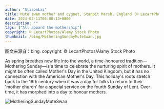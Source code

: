 ```yaml
---
author: "AlisonLai"
title: Mute swan mother and cygnet, Stanpit Marsh, England (© LecartPhotos/Alamy Stock Photo)
date: 2024-03-11T06:00:13+0800
description: ""
tags: ["All aboard the mothership"]
copyright: © LecartPhotos/Alamy Stock Photo
thumbnail: /bing/MotheringSundayMuteSwan.jpg
---
```

图文来源自：bing.  copyright: © LecartPhotos/Alamy Stock Photo

As spring breathes new life into the world, a time-honoured tradition—Mothering Sunday—is a time to celebrate the nurturing spirit of mothers. It might be often called Mother's Day in the United Kingdom, but it has no connection with the American Mother's Day. This holiday's roots stretch back to the 16th century when it was a day for folks to return to their 'mother church' for a special service on the fourth Sunday of Lent. Over time, it has morphed into a day to honour mothers.

![MotheringSundayMuteSwan](/bing/MotheringSundayMuteSwan.jpg)